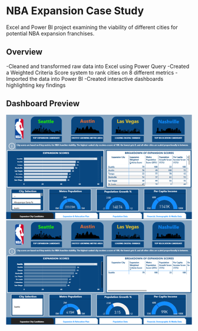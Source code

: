 # NBA Expansion Case Study

Excel and Power BI project examining the viability of different cities for potential NBA expansion franchises.

## Overview
-Cleaned and transformed raw data into Excel using Power Query
-Created a Weighted Criteria Score system to rank cities on 8 different metrics
-Imported the data into Power BI
-Created interactive dashboards highlighting key findings

## Dashboard Preview
![Expansion City Candidates Default View](https://github.com/SamKelly-bi/NBA-Expansion-Case-Study/blob/main/Screenshot/Expansion%20City%20Candidates%20Slide%20Default.png?raw=true)
![Expansion City Candidates Filtered View](https://github.com/SamKelly-bi/NBA-Expansion-Case-Study/blob/main/Screenshot/Expansion%20City%20Candidates%20Slide%20Filtered.png?raw=true)
